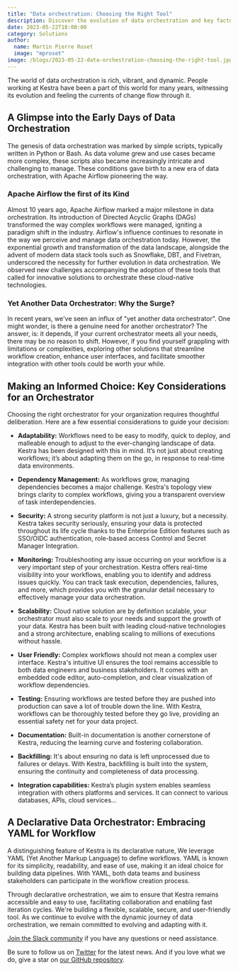 ```yaml
---
title: "Data orchestration: Choosing the Right Tool"
description: Discover the evolution of data orchestration and key factors to consider when choosing an orchestrator. 
date: 2023-05-22T18:00:00
category: Solutions
author:
  name: Martin Pierre Roset
  image: "mproset"
image: /blogs/2023-05-22-data-orchestration-choosing-the-right-tool.jpg
---
```


The world of data orchestration is rich, vibrant, and dynamic. People working at Kestra have been a part of this world for many years, witnessing its evolution and feeling the currents of change flow through it.

## A Glimpse into the Early Days of Data Orchestration ##

The genesis of data orchestration was marked by simple scripts, typically written in Python or Bash. As data volume grew and use cases became more complex, these scripts also became increasingly intricate and challenging to manage. These conditions gave birth to a new era of data orchestration, with Apache Airflow pioneering the way.

### Apache Airflow the first of its Kind ###

Almost 10 years ago, Apache Airflow marked a major milestone in data orchestration. Its introduction of Directed Acyclic Graphs (DAGs) transformed the way complex workflows were managed, igniting a paradigm shift in the industry. Airflow's influence continues to resonate in the way we perceive and manage data orchestration today.
However, the exponential growth and transformation of the data landscape, alongside the advent of modern data stack tools such as Snowflake, DBT, and Fivetran, underscored the necessity for further evolution in data orchestration. We observed new challenges accompanying the adoption of these tools that called for innovative solutions to orchestrate these cloud-native technologies.

### Yet Another Data Orchestrator: Why the Surge? ###

In recent years, we've seen an influx of "yet another data orchestrator". One might wonder, is there a genuine need for another orchestrator? The answer, is: it depends, if your current orchestrator meets all your needs, there may be no reason to shift. However, if you find yourself grappling with limitations or complexities, exploring other solutions that streamline workflow creation, enhance user interfaces, and facilitate smoother integration with other tools could be worth your while.

## Making an Informed Choice: Key Considerations for an Orchestrator

Choosing the right orchestrator for your organization requires thoughtful deliberation. Here are a few essential considerations to guide your decision:

- **Adaptability:** Workflows need to be easy to modify, quick to deploy, and malleable enough to adjust to the ever-changing landscape of data. Kestra has been designed with this in mind. It’s not just about creating workflows; it’s about adapting them on the go, in response to real-time data environments.

- **Dependency Management:** As workflows grow, managing dependencies becomes a major challenge. Kestra's topology view brings clarity to complex workflows, giving you a transparent overview of task interdependencies.

- **Security:** A strong security platform is not just a luxury, but a necessity.  Kestra takes security seriously, ensuring your data is protected throughout its life cycle thanks to the Enterprise Edition features such as SSO/OIDC authentication, role-based access Control and Secret Manager Integration.

- **Monitoring:** Troubleshooting any issue occurring on your workflow is a very important step of your orchestration.  Kestra offers real-time visibility into your workflows, enabling you to identify and address issues quickly. You can track task execution, dependencies, failures, and more, which provides you with the granular detail necessary to effectively manage your data orchestration.

- **Scalability:** Cloud native solution are by definition scalable, your orchestrator must also scale to your needs and support the growth of your data. Kestra has been built with leading cloud-native technologies  and a strong architecture, enabling scaling to millions of executions without hassle.

- **User Friendly:** Complex workflows should not mean a complex user interface. Kestra's intuitive UI ensures the tool remains accessible to both data engineers and business stakeholders. It comes with an embedded code editor, auto-completion, and clear visualization of workflow dependencies.

- **Testing:** Ensuring workflows are tested before they are pushed into production can save a lot of trouble down the line. With Kestra, workflows can be thoroughly tested before they go live, providing an essential safety net for your data project.

- **Documentation:** Built-in documentation is another cornerstone of Kestra, reducing the learning curve and fostering collaboration.

- **Backfilling:** It's about ensuring no data is left unprocessed due to failures or delays. With Kestra, backfilling is built into the system, ensuring the continuity and completeness of data processing.

- **Integration capabilities:** Kestra’s plugin system enables seamless integration with others platforms and services. It can connect to various databases, APIs, cloud services…

## A Declarative Data Orchestrator: Embracing YAML for Workflow ##

A distinguishing feature of Kestra is its declarative nature, We leverage YAML (Yet Another Markup Language) to define workflows. YAML is  known for its simplicity, readability, and ease of use, making it an ideal choice for building data pipelines. With YAML, both data teams and business stakeholders can participate in the workflow creation process.

Through declarative orchestration, we aim to ensure that Kestra remains accessible and easy to use, facilitating collaboration and enabling fast iteration cycles. We're building a flexible, scalable, secure, and user-friendly tool. As we continue to evolve with the dynamic journey of data orchestration, we remain committed to evolving and adapting with it.


[Join the Slack community](https://kestra.io/slack) if you have any questions or need assistance.

Be sure to follow us on [Twitter](https://twitter.com/kestra_io) for the latest news. And if you love what we do, give a star on [our GitHub repository](https://github.com/kestra-io/kestra).
